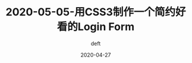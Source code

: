 ---
layout:     post
title:      2020-05-05-用CSS3制作一个简约好看的Login Form
subtitle:  
date:       2020-04-27
author:     deft
header-img: img/post-bg-github-cup.jpg
catalog: true
tags:
    - css
---